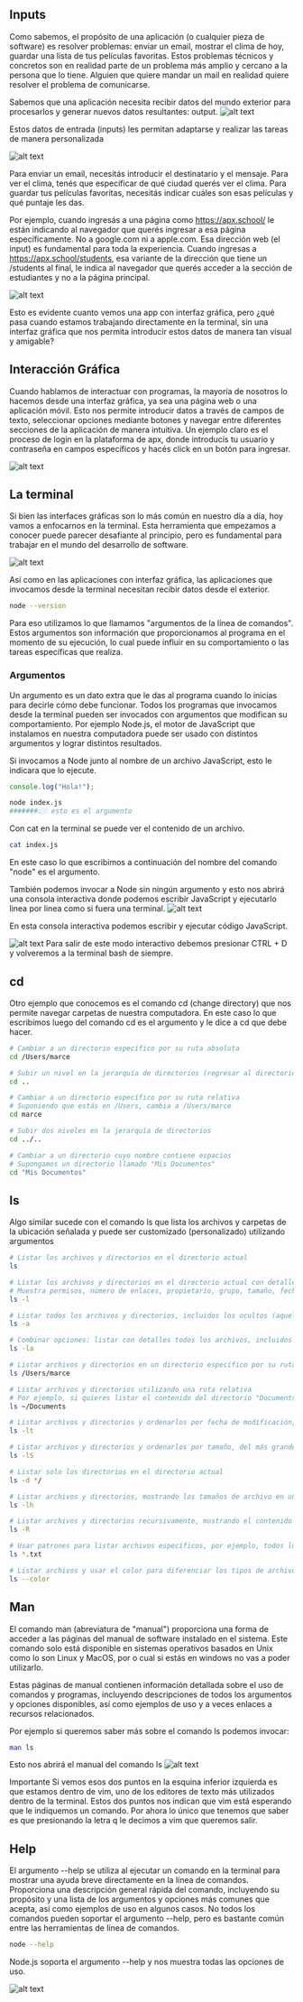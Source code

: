 ## Inputs

Como sabemos, el propósito de una aplicación (o cualquier pieza de software) es resolver problemas: enviar un email, mostrar el clima de hoy, guardar una lista de tus películas favoritas. Estos problemas técnicos y concretos son en realidad parte de un problema más amplio y cercano a la persona que lo tiene. Alguien que quiere mandar un mail en realidad quiere resolver el problema de comunicarse.

Sabemos que una aplicación necesita recibir datos del mundo exterior para procesarlos y generar nuevos datos resultantes: output.
![alt text](image.png)

Estos datos de entrada (inputs) les permitan adaptarse y realizar las tareas de manera personalizada

![alt text](image-1.png)

Para enviar un email, necesitás introducir el destinatario y el mensaje. Para ver el clima, tenés que especificar de qué ciudad querés ver el clima. Para guardar tus películas favoritas, necesitás indicar cuáles son esas películas y qué puntaje les das.

Por ejemplo, cuando ingresás a una página como https://apx.school/ le están indicando al navegador que querés ingresar a esa página específicamente. No a google.com ni a apple.com. Esa dirección web (el input) es fundamental para toda la experiencia. Cuando ingresas a https://apx.school/students, esa variante de la dirección que tiene un /students al final, le indica al navegador que querés acceder a la sección de estudiantes y no a la página principal.

![alt text](image-2.png)

Esto es evidente cuanto vemos una app con interfaz gráfica, pero ¿qué pasa cuando estamos trabajando directamente en la terminal, sin una interfaz gráfica que nos permita introducir estos datos de manera tan visual y amigable?

## Interacción Gráfica

Cuando hablamos de interactuar con programas, la mayoría de nosotros lo hacemos desde una interfaz gráfica, ya sea una página web o una aplicación móvil. Esto nos permite introducir datos a través de campos de texto, seleccionar opciones mediante botones y navegar entre diferentes secciones de la aplicación de manera intuitiva. Un ejemplo claro es el proceso de login en la plataforma de apx, donde introducís tu usuario y contraseña en campos específicos y hacés click en un botón para ingresar.

![alt text](image-3.png)

## La terminal

Si bien las interfaces gráficas son lo más común en nuestro día a día, hoy vamos a enfocarnos en la terminal. Esta herramienta que empezamos a conocer puede parecer desafiante al principio, pero es fundamental para trabajar en el mundo del desarrollo de software.

![alt text](image-4.png)

Así como en las aplicaciones con interfaz gráfica, las aplicaciones que invocamos desde la terminal necesitan recibir datos desde el exterior.

```bash
node --version
```

Para eso utilizamos lo que llamamos "argumentos de la línea de comandos". Estos argumentos son información que proporcionamos al programa en el momento de su ejecución, lo cual puede influir en su comportamiento o las tareas específicas que realiza.

### Argumentos

Un argumento es un dato extra que le das al programa cuando lo inicias para decirle cómo debe funcionar.
Todos los programas que invocamos desde la terminal pueden ser invocados con argumentos que modifican su comportamiento. Por ejemplo Node.js, el motor de JavaScript que instalamos en nuestra computadora puede ser usado con distintos argumentos y lograr distintos resultados.

Si invocamos a Node junto al nombre de un archivo JavaScript, esto le indicara que lo ejecute.

```javascript
console.log("Hola!");
```

```bash
node index.js
#######👆🏼 esto es el argumento
```

Con cat en la terminal se puede ver el contenido de un archivo.

```bash
cat index.js
```

En este caso lo que escribimos a continuación del nombre del comando "node" es el argumento.

También podemos invocar a Node sin ningún argumento y esto nos abrirá una consola interactiva donde podemos escribir JavaScript y ejecutarlo linea por linea como si fuera una terminal.
![alt text](image-5.png)

En esta consola interactiva podemos escribir y ejecutar código JavaScript.

![alt text](image-6.png)
Para salir de este modo interactivo debemos presionar CTRL + D y volveremos a la terminal bash de siempre.

## cd

Otro ejemplo que conocemos es el comando cd (change directory) que nos permite navegar carpetas de nuestra computadora. En este caso lo que escribimos luego del comando cd es el argumento y le dice a cd que debe hacer.

```bash
# Cambiar a un directorio específico por su ruta absoluta
cd /Users/marce

# Subir un nivel en la jerarquía de directorios (regresar al directorio padre) si estas en /User/marce irias a /Users
cd ..

# Cambiar a un directorio específico por su ruta relativa
# Suponiendo que estás en /Users, cambia a /Users/marce
cd marce

# Subir dos niveles en la jerarquía de directorios
cd ../..

# Cambiar a un directorio cuyo nombre contiene espacios
# Supongamos un directorio llamado "Mis Documentos"
cd "Mis Documentos"
```

## ls

Algo similar sucede con el comando ls que lista los archivos y carpetas de la ubicación señalada y puede ser customizado (personalizado) utilizando argumentos

```bash
# Listar los archivos y directorios en el directorio actual
ls

# Listar los archivos y directorios en el directorio actual con detalles
# Muestra permisos, número de enlaces, propietario, grupo, tamaño, fecha de última modificación y nombre
ls -l

# Listar todos los archivos y directorios, incluidos los ocultos (aquellos cuyos nombres comienzan con .)
ls -a

# Combinar opciones: listar con detalles todos los archivos, incluidos los ocultos
ls -la

# Listar archivos y directorios en un directorio específico por su ruta absoluta
ls /Users/marce

# Listar archivos y directorios utilizando una ruta relativa
# Por ejemplo, si quieres listar el contenido del directorio "Documents" que está en el directorio de inicio del usuario
ls ~/Documents

# Listar archivos y directorios y ordenarlos por fecha de modificación, del más reciente al más antiguo
ls -lt

# Listar archivos y directorios y ordenarlos por tamaño, del más grande al más pequeño
ls -lS

# Listar solo los directorios en el directorio actual
ls -d */

# Listar archivos y directorios, mostrando los tamaños de archivo en un formato legible por humanos (K, M, G)
ls -lh

# Listar archivos y directorios recursivamente, mostrando el contenido de todos los subdirectorios
ls -R

# Usar patrones para listar archivos específicos, por ejemplo, todos los archivos .txt
ls *.txt

# Listar archivos y usar el color para diferenciar los tipos de archivo (por defecto en muchas configuraciones)
ls --color
```

## Man

El comando man (abreviatura de "manual") proporciona una forma de acceder a las páginas del manual de software instalado en el sistema. Este comando solo está disponible en sistemas operativos basados en Unix como lo son Linux y MacOS, por o cual si estás en windows no vas a poder utilizarlo.

Estas páginas de manual contienen información detallada sobre el uso de comandos y programas, incluyendo descripciones de todos los argumentos y opciones disponibles, así como ejemplos de uso y a veces enlaces a recursos relacionados.

Por ejemplo si queremos saber más sobre el comando ls podemos invocar:

```bash
man ls
```

Esto nos abrirá el manual del comando ls
![alt text](image-7.png)

Importante
Si vemos esos dos puntos en la esquina inferior izquierda es que estamos dentro de vim, uno de los editores de texto más utilizados dentro de la terminal. Estos dos puntos nos indican que vim está esperando que le indiquemos un comando. Por ahora lo único que tenemos que saber es que presionando la letra q le decimos a vim que queremos salir.

## Help

El argumento --help se utiliza al ejecutar un comando en la terminal para mostrar una ayuda breve directamente en la línea de comandos. Proporciona una descripción general rápida del comando, incluyendo su propósito y una lista de los argumentos y opciones más comunes que acepta, así como ejemplos de uso en algunos casos. No todos los comandos pueden soportar el argumento --help, pero es bastante común entre las herramientas de línea de comandos.

```bash
node --help
```

Node.js soporta el argumento --help y nos muestra todas las opciones de uso.

![alt text](image-8.png)
